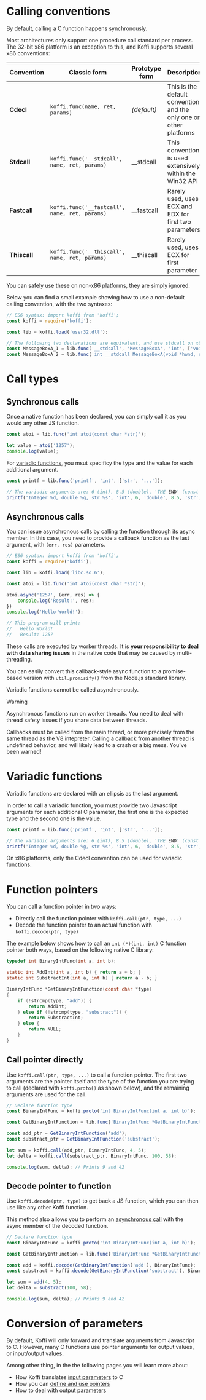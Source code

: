# Calling conventions

By default, calling a C function happens synchronously.

Most architectures only support one procedure call standard per process. The 32-bit x86 platform is an exception to this, and Koffi supports several x86 conventions:

 Convention   | Classic form                                  | Prototype form | Description
------------- | --------------------------------------------- | -------------- | -------------------------------------------------------------------
 **Cdecl**    | `koffi.func(name, ret, params)`               | _(default)_    | This is the default convention, and the only one on other platforms
 **Stdcall**  | `koffi.func('__stdcall', name, ret, params)`  | __stdcall      | This convention is used extensively within the Win32 API
 **Fastcall** | `koffi.func('__fastcall', name, ret, params)` | __fastcall     | Rarely used, uses ECX and EDX for first two parameters
 **Thiscall** | `koffi.func('__thiscall', name, ret, params)` | __thiscall     | Rarely used, uses ECX for first parameter

You can safely use these on non-x86 platforms, they are simply ignored.

Below you can find a small example showing how to use a non-default calling convention, with the two syntaxes:

```js
// ES6 syntax: import koffi from 'koffi';
const koffi = require('koffi');

const lib = koffi.load('user32.dll');

// The following two declarations are equivalent, and use stdcall on x86 (and the default ABI on other platforms)
const MessageBoxA_1 = lib.func('__stdcall', 'MessageBoxA', 'int', ['void *', 'str', 'str', 'uint']);
const MessageBoxA_2 = lib.func('int __stdcall MessageBoxA(void *hwnd, str text, str caption, uint type)');
```

# Call types

## Synchronous calls

Once a native function has been declared, you can simply call it as you would any other JS function.

```js
const atoi = lib.func('int atoi(const char *str)');

let value = atoi('1257');
console.log(value);
```

For [variadic functions](functions#variadic-functions), you msut specificy the type and the value for each additional argument.

```js
const printf = lib.func('printf', 'int', ['str', '...']);

// The variadic arguments are: 6 (int), 8.5 (double), 'THE END' (const char *)
printf('Integer %d, double %g, str %s', 'int', 6, 'double', 8.5, 'str', 'THE END');
```

## Asynchronous calls

You can issue asynchronous calls by calling the function through its async member. In this case, you need to provide a callback function as the last argument, with `(err, res)` parameters.

```js
// ES6 syntax: import koffi from 'koffi';
const koffi = require('koffi');

const lib = koffi.load('libc.so.6');

const atoi = lib.func('int atoi(const char *str)');

atoi.async('1257', (err, res) => {
    console.log('Result:', res);
})
console.log('Hello World!');

// This program will print:
//   Hello World!
//   Result: 1257
```

These calls are executed by worker threads. It is **your responsibility to deal with data sharing issues** in the native code that may be caused by multi-threading.

You can easily convert this callback-style async function to a promise-based version with `util.promisify()` from the Node.js standard library.

Variadic functions cannot be called asynchronously.

> [!WARNING]
> Asynchronous functions run on worker threads. You need to deal with thread safety issues if you share data between threads.
>
> Callbacks must be called from the main thread, or more precisely from the same thread as the V8 intepreter. Calling a callback from another thread is undefined behavior, and will likely lead to a crash or a big mess. You've been warned!

# Variadic functions

Variadic functions are declared with an ellipsis as the last argument.

In order to call a variadic function, you must provide two Javascript arguments for each additional C parameter, the first one is the expected type and the second one is the value.

```js
const printf = lib.func('printf', 'int', ['str', '...']);

// The variadic arguments are: 6 (int), 8.5 (double), 'THE END' (const char *)
printf('Integer %d, double %g, str %s', 'int', 6, 'double', 8.5, 'str', 'THE END');
```

On x86 platforms, only the Cdecl convention can be used for variadic functions.

# Function pointers

You can call a function pointer in two ways:

- Directly call the function pointer with `koffi.call(ptr, type, ...)`
- Decode the function pointer to an actual function with `koffi.decode(ptr, type)`

The example below shows how to call an `int (*)(int, int)` C function pointer both ways, based on the following native C library:

```c
typedef int BinaryIntFunc(int a, int b);

static int AddInt(int a, int b) { return a + b; }
static int SubstractInt(int a, int b) { return a - b; }

BinaryIntFunc *GetBinaryIntFunction(const char *type)
{
    if (!strcmp(type, "add")) {
        return AddInt;
    } else if (!strcmp(type, "substract")) {
        return SubstractInt;
    } else {
        return NULL;
    }
}
```

## Call pointer directly

Use `koffi.call(ptr, type, ...)` to call a function pointer. The first two arguments are the pointer itself and the type of the function you are trying to call (declared with `koffi.proto()` as shown below), and the remaining arguments are used for the call.

```js
// Declare function type
const BinaryIntFunc = koffi.proto('int BinaryIntFunc(int a, int b)');

const GetBinaryIntFunction = lib.func('BinaryIntFunc *GetBinaryIntFunction(const char *name)');

const add_ptr = GetBinaryIntFunction('add');
const substract_ptr = GetBinaryIntFunction('substract');

let sum = koffi.call(add_ptr, BinaryIntFunc, 4, 5);
let delta = koffi.call(substract_ptr, BinaryIntFunc, 100, 58);

console.log(sum, delta); // Prints 9 and 42
```

## Decode pointer to function

Use `koffi.decode(ptr, type)` to get back a JS function, which you can then use like any other Koffi function.

This method also allows you to perform an [asynchronous call](#asynchronous-calls) with the async member of the decoded function.

```js
// Declare function type
const BinaryIntFunc = koffi.proto('int BinaryIntFunc(int a, int b)');

const GetBinaryIntFunction = lib.func('BinaryIntFunc *GetBinaryIntFunction(const char *name)');

const add = koffi.decode(GetBinaryIntFunction('add'), BinaryIntFunc);
const substract = koffi.decode(GetBinaryIntFunction('substract'), BinaryIntFunc);

let sum = add(4, 5);
let delta = substract(100, 58);

console.log(sum, delta); // Prints 9 and 42
```

# Conversion of parameters

By default, Koffi will only forward and translate arguments from Javascript to C. However, many C functions use pointer arguments for output values, or input/output values.

Among other thing, in the the following pages you will learn more about:

- How Koffi translates [input parameters](input) to C
- How you can [define and use pointers](pointers)
- How to deal with [output parameters](output)

